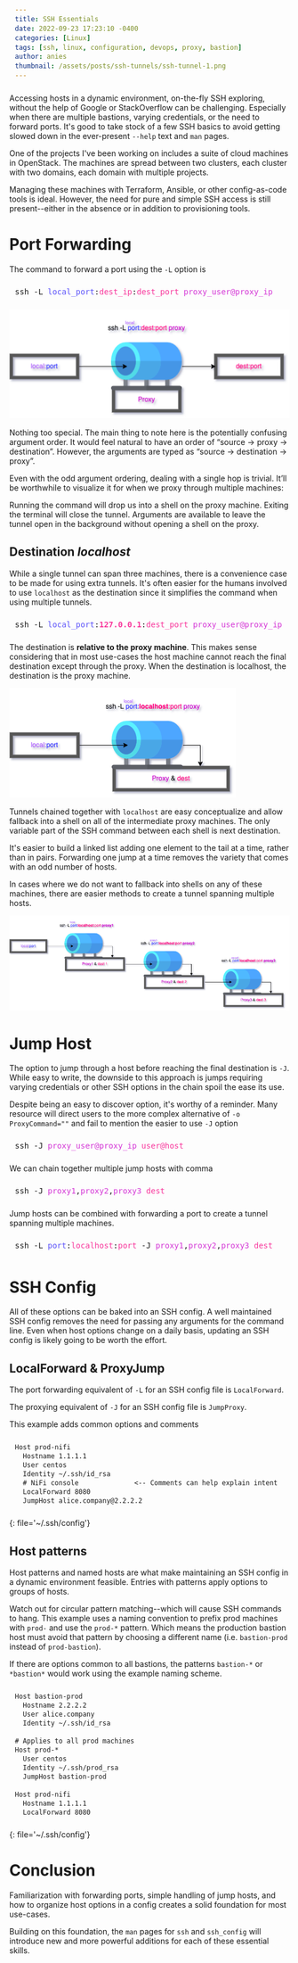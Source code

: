 ```yaml
---
title: SSH Essentials
date: 2022-09-23 17:23:10 -0400
categories: [Linux]
tags: [ssh, linux, configuration, devops, proxy, bastion]
author: anies
thumbnail: /assets/posts/ssh-tunnels/ssh-tunnel-1.png
---
```

<style>
pre { padding: 10px }
cdest { color: #f8359b }
cproxy { color: #d436d6 }
cviolet { color: #bc7cfa }
clocal { color: #5c53fa }
</style>

Accessing hosts in a dynamic environment, on-the-fly SSH exploring, without the help of Google or StackOverflow can be challenging. Especially when there are multiple bastions, varying credentials, or the need to forward ports. It's good to take stock of a few SSH basics to avoid getting slowed down in the ever-present `--help` text and `man` pages.

One of the projects I've been working on includes a suite of cloud machines in OpenStack. The machines are spread between two clusters, each cluster with two domains, each domain with multiple projects.

Managing these machines with Terraform, Ansible, or other config-as-code tools is ideal. However, the need for pure and simple SSH access is still present--either in the absence or in addition to provisioning tools.

# Port Forwarding
The command to forward a port using the `-L` option is
<pre class="highlighter-rouge">
ssh -L <clocal>local_port</clocal>:<cdest>dest_ip</cdest>:<cdest>dest_port</cdest> <cproxy>proxy_user@proxy_ip</cproxy>
</pre>

![Test image](/assets/posts/ssh-tunnels/ssh-tunnel-1.png)

Nothing too special. The main thing to note here is the potentially confusing argument order. It would feel natural to have an order of “source → proxy → destination”. However, the arguments are typed as “source → destination → proxy”.

Even with the odd argument ordering, dealing with a single hop is trivial. It’ll be worthwhile to visualize it for when we proxy through multiple machines:

Running the command will drop us into a shell on the proxy machine. Exiting the terminal will close the tunnel. Arguments are available to leave the tunnel open in the background without opening a shell on the proxy.

## Destination *localhost*

While a single tunnel can span three machines, there is a convenience case to be made for using extra tunnels. It's often easier for the humans involved to use `localhost` as the destination since it simplifies the command when using multiple tunnels.

<pre class="highlighter-rouge">
ssh -L <clocal>local_port</clocal>:<cdest><b>127.0.0.1</b></cdest>:<cdest>dest_port</cdest> <cproxy>proxy_user@proxy_ip</cproxy>
</pre>

The destination is **relative to the proxy machine**. This makes sense considering that in most use-cases the host machine cannot reach the final destination except through the proxy. When the destination is localhost, the destination is the proxy machine.

![Test image](/assets/posts/ssh-tunnels/ssh-tunnel-2.png)

Tunnels chained together with `localhost` are easy conceptualize and allow fallback into a shell on all of the intermediate proxy machines. The only variable part of the SSH command between each shell is next destination.

It's easier to build a linked list adding one element to the tail at a time, rather than in pairs. Forwarding one jump at a time removes the variety that comes with an odd number of hosts.

In cases where we do not want to fallback into shells on any of these machines, there are easier methods to create a tunnel spanning multiple hosts.

![Test image](/assets/posts/ssh-tunnels/ssh-tunnel-3.png)

# Jump Host
The option to jump through a host before reaching the final destination is `-J`. While easy to write, the downside to this approach is jumps requiring varying credentials or other SSH options in the chain spoil the ease its use.

Despite being an easy to discover option, it's worthy of a reminder. Many resource will direct users to the more complex alternative of `-o ProxyCommand=""` and fail to mention the easier to use `-J` option
<pre class="highlighter-rouge">
ssh -J <cproxy>proxy_user@proxy_ip</cproxy> <cdest>user@host</cdest>
</pre>

We can chain together multiple jump hosts with comma
<pre class="highlighter-rouge">
ssh -J <cproxy>proxy1</cproxy>,<cproxy>proxy2</cproxy>,<cproxy>proxy3</cproxy> <cdest>dest</cdest>
</pre>

Jump hosts can be combined with forwarding a port to create a tunnel spanning multiple machines.
<pre class="highlighter-rouge">
ssh -L <clocal>port</clocal>:<cdest>localhost</cdest>:<cdest>port</cdest> -J <cproxy>proxy1</cproxy>,<cproxy>proxy2</cproxy>,<cproxy>proxy3</cproxy> <cdest>dest</cdest>
</pre>

# SSH Config

All of these options can be baked into an SSH config. A well maintained SSH config removes the need for passing any arguments for the command line. Even when host options change on a daily basis, updating an SSH config is likely going to be worth the effort.

## LocalForward & ProxyJump
The port forwarding equivalent of `-L` for an SSH config file is `LocalForward`.

The proxying equivalent of `-J` for an SSH config file is `JumpProxy`.

This example adds common options and comments
```shell
Host prod-nifi
  Hostname 1.1.1.1
  User centos
  Identity ~/.ssh/id_rsa
  # NiFi console              <-- Comments can help explain intent
  LocalForward 8080
  JumpHost alice.company@2.2.2.2
```
{: file='~/.ssh/config'}
## Host patterns

Host patterns and named hosts are what make maintaining an SSH config in a dynamic environment feasible.
Entries with patterns apply options to groups of hosts.

Watch out for circular pattern matching--which will cause SSH commands to hang. This example uses a naming convention to prefix prod machines with `prod-` and use the `prod-*` pattern. Which means the production bastion host must avoid that pattern by choosing a different name (i.e. `bastion-prod` instead of `prod-bastion`).

If there are options common to all bastions, the patterns `bastion-*` or `*bastion*` would work using the example naming scheme.

```shell
Host bastion-prod
  Hostname 2.2.2.2
  User alice.company
  Identity ~/.ssh/id_rsa

# Applies to all prod machines
Host prod-*
  User centos
  Identity ~/.ssh/prod_rsa
  JumpHost bastion-prod

Host prod-nifi
  Hostname 1.1.1.1
  LocalForward 8080
```
{: file='~/.ssh/config'}

# Conclusion
Familiarization with forwarding ports, simple handling of jump hosts, and how to organize host options in a config creates a solid foundation for most use-cases.

Building on this foundation, the `man` pages for `ssh` and `ssh_config` will introduce new and more powerful additions for each of these essential skills.
